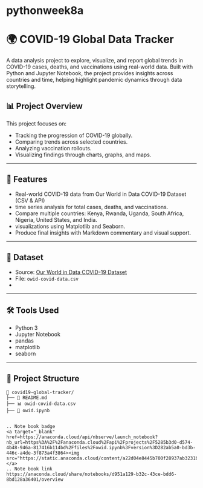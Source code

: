 # pythonweek8a

# 🌍 COVID-19 Global Data Tracker

A data analysis project to explore, visualize, and report global trends in COVID-19 cases, deaths, and vaccinations using real-world data. Built with Python and Jupyter Notebook, the project provides insights across countries and time, helping highlight pandemic dynamics through data storytelling.

## 📊 Project Overview

This project focuses on:
- Tracking the progression of COVID-19 globally.
- Comparing trends across selected countries.
- Analyzing vaccination rollouts.
- Visualizing findings through charts, graphs, and maps.

---

## 🚀 Features

- Real-world COVID-19 data from Our World in Data COVID-19 Dataset (CSV & API)
-  time series analysis for total cases, deaths, and vaccinations.
- Compare multiple countries: Kenya, Rwanda, Uganda, South Africa, Nigeria, United States, and India.
- visualizations using Matplotlib and Seaborn.
- Produce final insights with Markdown commentary and visual support.

---

## 📁 Dataset

- Source: [Our World in Data COVID-19 Dataset](https://github.com/owid/covid-19-data)
- File: `owid-covid-data.csv`
- 

---

## 🛠️ Tools Used

- Python 3
- Jupyter Notebook
- pandas
- matplotlib
- seaborn

---

## 📌 Project Structure

```plaintext
📁 covid19-global-tracker/
├── 📄 README.md
├── 📊 owid-covid-data.csv
├── 📓 owid.ipynb     


.. Note book badge
<a target="_blank" href=https://anaconda.cloud/api/nbserve/launch_notebook?nb_url=https%3A%2F%2Fanaconda.cloud%2Fapi%2Fprojects%2F5285b3d0-d574-4b48-946a-817416b114bd%2Ffiles%2Fowid.ipynb%3Fversion%3D282ab5a0-bd3b-446c-a4de-3f873a4f3864><img src="https://static.anaconda.cloud/content/a22d04e8445b700f28937ab3231b8cded505d0395c63b7a269696722196d5415"/></a>
.. Note book link
https://anaconda.cloud/share/notebooks/d951a129-b32c-43ce-bdd6-8bd128a36401/overview

